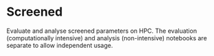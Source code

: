 # Screened

Evaluate and analyse screened parameters on HPC. The evaluation (computationally intensive) and analysis (non-intensive) notebooks are separate to allow independent usage.